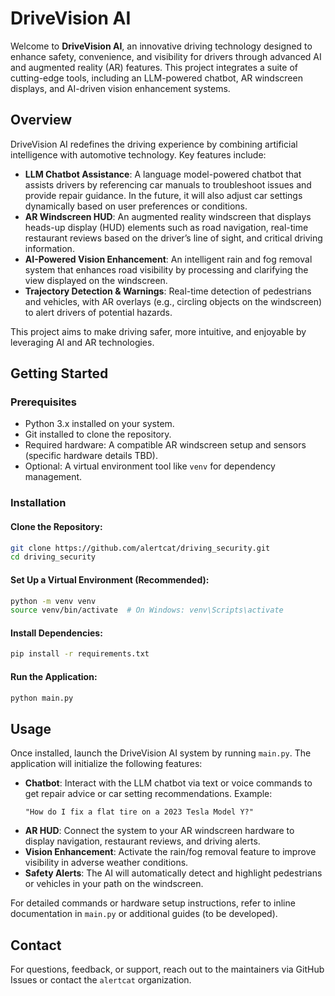 # DriveVision AI

Welcome to **DriveVision AI**, an innovative driving technology designed to enhance safety, convenience, and visibility for drivers through advanced AI and augmented reality (AR) features. This project integrates a suite of cutting-edge tools, including an LLM-powered chatbot, AR windscreen displays, and AI-driven vision enhancement systems.

## Overview
DriveVision AI redefines the driving experience by combining artificial intelligence with automotive technology. Key features include:

- **LLM Chatbot Assistance**: A language model-powered chatbot that assists drivers by referencing car manuals to troubleshoot issues and provide repair guidance. In the future, it will also adjust car settings dynamically based on user preferences or conditions.
- **AR Windscreen HUD**: An augmented reality windscreen that displays heads-up display (HUD) elements such as road navigation, real-time restaurant reviews based on the driver’s line of sight, and critical driving information.
- **AI-Powered Vision Enhancement**: An intelligent rain and fog removal system that enhances road visibility by processing and clarifying the view displayed on the windscreen.
- **Trajectory Detection & Warnings**: Real-time detection of pedestrians and vehicles, with AR overlays (e.g., circling objects on the windscreen) to alert drivers of potential hazards.

This project aims to make driving safer, more intuitive, and enjoyable by leveraging AI and AR technologies.

## Getting Started
### Prerequisites
- Python 3.x installed on your system.
- Git installed to clone the repository.
- Required hardware: A compatible AR windscreen setup and sensors (specific hardware details TBD).
- Optional: A virtual environment tool like `venv` for dependency management.

### Installation
#### Clone the Repository:
```bash
git clone https://github.com/alertcat/driving_security.git
cd driving_security
```

#### Set Up a Virtual Environment (Recommended):
```bash
python -m venv venv
source venv/bin/activate  # On Windows: venv\Scripts\activate
```

#### Install Dependencies:
```bash
pip install -r requirements.txt
```

#### Run the Application:
```bash
python main.py
```

## Usage
Once installed, launch the DriveVision AI system by running `main.py`. The application will initialize the following features:

- **Chatbot**: Interact with the LLM chatbot via text or voice commands to get repair advice or car setting recommendations. Example:
  ```text
  "How do I fix a flat tire on a 2023 Tesla Model Y?"
  ```
- **AR HUD**: Connect the system to your AR windscreen hardware to display navigation, restaurant reviews, and driving alerts.
- **Vision Enhancement**: Activate the rain/fog removal feature to improve visibility in adverse weather conditions.
- **Safety Alerts**: The AI will automatically detect and highlight pedestrians or vehicles in your path on the windscreen.

For detailed commands or hardware setup instructions, refer to inline documentation in `main.py` or additional guides (to be developed).

## Contact
For questions, feedback, or support, reach out to the maintainers via GitHub Issues or contact the `alertcat` organization.
